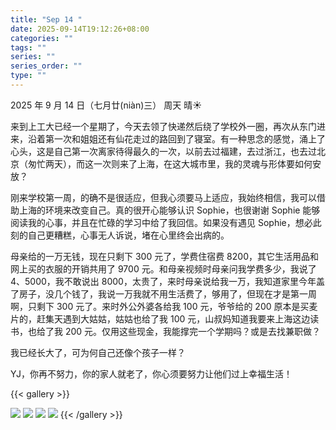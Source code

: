 ```yaml
---
title: "Sep 14 "
date: 2025-09-14T19:12:26+08:00
categories: ""
tags: ""
series: ""
series_order: ""
type: ""
---
```


2025 年 9 月 14 日（七月廿(niàn)三）    周天    晴☀ 


来到上工大已经一个星期了，今天去领了快递然后绕了学校外一圈，再次从东门进来，沿着第一次和姐姐还有仙花走过的路回到了寝室。有一种思念的感觉，涌上了心头，这是自己第一次离家待得最久的一次，以前去过福建，去过浙江，也去过北京（匆忙两天），而这一次则来了上海，在这大城市里，我的灵魂与形体要如何安放？    

刚来学校第一周，的确不是很适应，但我心须要马上适应，我始终相信，我可以借助上海的环境来改变自己。真的很开心能够认识 Sophie，也很谢谢 Sophie 能够阅读我的心事，并且在忙碌的学习中给了我回信。如果没有遇见 Sophie，想必此刻的自己更糟糕，心事无人诉说，堵在心里终会出病的。    

母亲给的一万无钱，现在只剩下 300 元了，学费住宿费 8200，其它生活用品和网上买的衣服的开销共用了 9700 元。和母亲视频时母亲问我学费多少，我说了 4、5000，我不敢说出 8000，太贵了，来时母亲说给我一万，我知道家里今年盖了房子，没几个钱了，我说一万我就不用生活费了，够用了，但现在才是第一周啊，只剩下 300 元了。来时外公外婆各给我 100 元，爷爷给的 200 原本是买麦片的，赶集天遇到大姑姑，姑姑也给了我 100 元，山叔妈知道我要来上海这边读书，也给了我 200 元。仅用这些现金，我能撑完一个学期吗？或是去找兼职做？ 

我已经长大了，可为何自己还像个孩子一样？    

YJ，你再不努力，你的家人就老了，你心须要努力让他们过上幸福生活！    


{{< gallery >}}

  <img src="https://images.yuoek.icu/file/mylife/dairy/1757851103117_mmexport1757510871307.jpg" class="grid-w50 md:grid-w33 xl:grid-w25" />
  <img src="https://images.yuoek.icu/file/mylife/dairy/1757851097754_DSC02438.JPG" class="grid-w50 md:grid-w33 xl:grid-w25" />
  <img src="https://images.yuoek.icu/file/mylife/dairy/1757851094231_mmexport1757513468256.jpg" class="grid-w50 md:grid-w33 xl:grid-w25" />
  <img src="https://images.yuoek.icu/file/mylife/dairy/1757851078525_mmexport1757073982837.jpg" class="grid-w50 md:grid-w33 xl:grid-w25" />
{{< /gallery >}}

